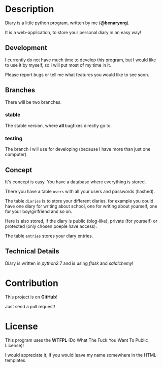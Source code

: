 # Description

Diary is a little python program, written by me (**@benaryorg**).

It is a web-application, to store your personal diary in an easy way!

## Development

I currently do not have much time to develop this program, but I would like to use it by myself, so I will put most of my time in it.


Please report bugs or tell me what features you would like to see soon.

## Branches

There will be two branches.

### stable

The stable version, where **all** bugfixes directly go to.

### testing

The branch I will use for developing (because I have more than just one computer).

## Concept

It's concept is easy. You have a database where everything is stored.

There you have a table `users` with all your users and passwords (hashed).

The table `diaries` is to store your different diaries,
for example you could have one diary for writing about school,
one for writing about yourself, one for your boy/girlfriend and so on.

Here is also stored, if the diary is public (blog-like), private (for yourself)
or protected (only chosen poeple have access).

The table `entries` stores your diary entries.

## Technical Details

Diary is written in _python2.7_ and is using _flask_ and _sqlalchemy_!

# Contribution

This project is on **GitHub**!


Just send a pull request!

# License

This program uses the **WTFPL** (Do What The Fuck You Want To Public License)!


I would appreciate it, if you would leave my name somewhere in the HTML-templates.
